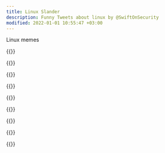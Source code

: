```yaml
---
title: Linux Slander
description: Funny Tweets about linux by @SwiftOnSecurity
modified: 2022-01-01 10:55:47 +03:00
---
```

Linux memes

{{<tweet id="1211745819629686784">}}

{{<tweet id="1204804771921694720">}}

{{<tweet id="493225349929390080">}}

{{<tweet id="499361909280215040">}}

{{<tweet id="1144528794096734209">}}

{{<tweet id="1180797515811082240">}}
  
{{<tweet id="1178167962932568064">}}
  
{{<tweet id="1369539386744901632">}}
  
{{<tweet id="1411583960115814401">}}